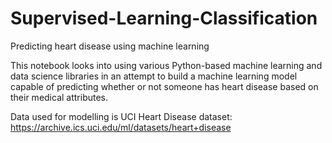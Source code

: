 # Supervised-Learning-Classification
Predicting heart disease using machine learning

This notebook looks into using various Python-based machine learning and data science libraries in an attempt to build a machine learning model
capable of predicting whether or not someone has heart disease based on their medical attributes.

Data used for modelling is UCI Heart Disease dataset:
https://archive.ics.uci.edu/ml/datasets/heart+disease
